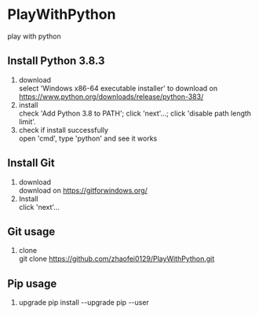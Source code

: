 # PlayWithPython
play with python

## Install Python 3.8.3
1. download  
   select 'Windows x86-64 executable installer' to download on https://www.python.org/downloads/release/python-383/
2. install  
   check 'Add Python 3.8 to PATH';
   click 'next'...;
   click 'disable path length limit'.
3. check if install successfully  
   open 'cmd', type 'python' and see it works

## Install Git
1. download  
   download on https://gitforwindows.org/
2. Install  
   click 'next'...
   
## Git usage
1. clone  
   git clone https://github.com/zhaofei0129/PlayWithPython.git

## Pip usage
1. upgrade 
   pip install --upgrade pip --user
